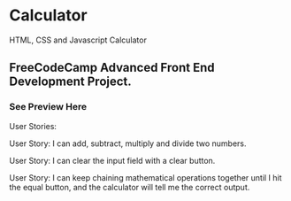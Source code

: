 # Calculator
HTML, CSS and Javascript Calculator 

<h2> FreeCodeCamp Advanced Front End Development Project. </>

<h3> See Preview Here </h3>

User Stories: </br>

User Story: I can add, subtract, multiply and divide two numbers.

User Story: I can clear the input field with a clear button.

User Story: I can keep chaining mathematical operations together until I hit the equal button, and the calculator will tell me the correct output.
